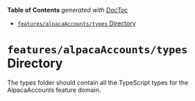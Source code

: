 <!-- START doctoc generated TOC please keep comment here to allow auto update -->
<!-- DON'T EDIT THIS SECTION, INSTEAD RE-RUN doctoc TO UPDATE -->

**Table of Contents** _generated with [DocToc](https://github.com/thlorenz/doctoc)_

- [`features/alpacaAccounts/types` Directory](#featuresalpacaaccountstypes-directory)

<!-- END doctoc generated TOC please keep comment here to allow auto update -->

# `features/alpacaAccounts/types` Directory

The types folder should contain all the TypeScript types for the AlpacaAccounts feature domain.
